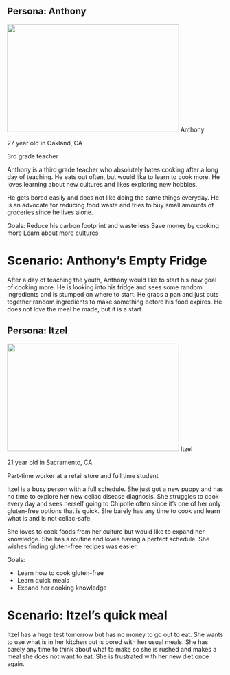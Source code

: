 ## Persona: Anthony
<img src="https://as2.ftcdn.net/v2/jpg/02/92/85/09/1000_F_292850976_UJl2xAUaRg5P6u57g1xWuoMkcb8J88GS.jpg" width="400" height="250">
Anthony

27 year old in Oakland, CA

3rd grade teacher

Anthony is a third grade teacher who absolutely hates cooking after a long day of teaching. He eats out often, but would like to learn to cook more. He loves learning about new cultures and likes exploring new hobbies. 

He gets bored easily and does not like doing the same things everyday. He is an advocate for reducing food waste and tries to buy small amounts of groceries since he lives alone.

Goals:
Reduce his carbon footprint and waste less
Save money by cooking more
Learn about more cultures


# Scenario: Anthony’s Empty Fridge
After a day of teaching the youth, Anthony would like to start his new goal of cooking more. He is looking into his fridge and sees some random ingredients and is stumped on where to start. He grabs a pan and just puts together random ingredients to make something before his food expires. He does not love the meal he made, but it is a start.


## Persona: Itzel
<img src="https://as2.ftcdn.net/v2/jpg/04/62/77/03/1000_F_462770368_Dk3zo4yUjkR1MHeZn2Yl153sDpMa4UoR.jpg" width="400" height="250">
Itzel

21 year old in Sacramento, CA

Part-time worker at a retail store and full time student

Itzel is a busy person with a full schedule. She just got a new puppy and has no time to explore her new celiac disease diagnosis. She struggles to cook every day and sees herself going to Chipotle often since it’s one of her only gluten-free options that is quick. She barely has any time to cook and learn what is and is not celiac-safe. 

She loves to cook foods from her culture but would like to expand her knowledge. She has a routine and loves having a perfect schedule. She wishes finding gluten-free recipes was easier. 

Goals:
  - Learn how to cook gluten-free
  - Learn quick meals
  - Expand her cooking knowledge

# Scenario: Itzel’s quick meal
Itzel has a huge test tomorrow but has no money to go out to eat. She wants to use what is in her kitchen but is bored with her usual meals. She has barely any time to think about what to make so she is rushed and makes a meal she does not want to eat. She is frustrated with her new diet once again.












